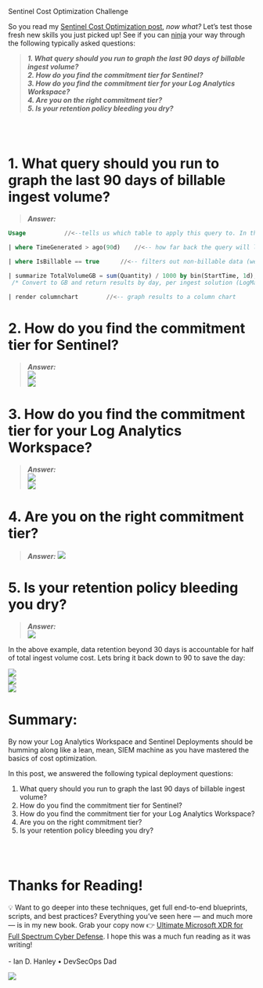 Sentinel Cost Optimization Challenge

So you read my [Sentinel Cost Optimization post](https://www.hanley.cloud/2023-04-24-Sentinel-Cost-Optimization/), _now what?_ Let’s test those fresh new skills you just picked up! See if you can [ninja](https://techcommunity.microsoft.com/t5/microsoft-sentinel-blog/become-a-microsoft-sentinel-ninja-the-complete-level-400/ba-p/1246310) your way through the following typically asked questions: 

> **_1.	What query should you run to graph the last 90 days of billable ingest volume?_**  <br/>
> **_2.	How do you find the commitment tier for Sentinel?_** <br/>
> **_3.	How do you find the commitment tier for your Log Analytics Workspace?_**<br/>
> **_4.	Are you on the right commitment tier?_**<br/>
> **_5.	Is your retention policy bleeding you dry?_**
 
<br/><br/>

# 1.  What query should you run to graph the last 90 days of billable ingest volume?
> **_Answer:_** 

```sql
Usage       	//<--tells us which table to apply this query to. In this case it’s the Usage log table.

| where TimeGenerated > ago(90d)	//<-- how far back the query will look in the Usage table.

| where IsBillable == true		//<-- filters out non-billable data (we’re only worried about data that incurs a cost).

| summarize TotalVolumeGB = sum(Quantity) / 1000 by bin(StartTime, 1d), Solution
 /* Convert to GB and return results by day, per ingest solution (LogManagement, Security, etc.)*/

| render columnchart		//<-- graph results to a column chart
``` 


# 2.	How do you find the commitment tier for Sentinel?
> **_Answer:_** <br/>
![](/assets/img/Optimization/Exercise/SentinelTier1.png)<br/>
![](/assets/img/Optimization/Exercise/SentinelTier2.png)<br/>

# 3.	How do you find the commitment tier for your Log Analytics Workspace? 
> **_Answer:_** <br/>
![](/assets/img/Optimization/Exercise/LAWTier1.png)<br/>
![](/assets/img/Optimization/Exercise/LAWTier2.png)<br/>

# 4.	Are you on the right commitment tier? 
> **_Answer:_** 
![](/assets/img/Optimization/Exercise/Right_Tier.png)


# 5.	Is your retention policy bleeding you dry?
> **_Answer:_**  
![](/assets/img/Optimization/Exercise/BadRetention.png)

In the above example, data retention beyond 30 days is accountable for half of total ingest volume cost. Lets bring it back down to 90 to save the day:

![](/assets/img/Optimization/Exercise/LAWTier1.png)<br/>
![](/assets/img/Optimization/Exercise/LAWTier2.png)<br/>
![](/assets/img/Optimization/Exercise/RetentionSetting.png)<br/>



# Summary: 
By now your Log Analytics Workspace and Sentinel Deployments should be humming along like a lean, mean, SIEM machine as you have mastered the basics of cost optimization. 

In this post, we answered the following typical deployment questions:

1.	What query should you run to graph the last 90 days of billable ingest volume? 
2.	How do you find the commitment tier for Sentinel?
3.	How do you find the commitment tier for your Log Analytics Workspace?  
4.	Are you on the right commitment tier? 
5.	Is your retention policy bleeding you dry? 

<br/>
<br/>

# Thanks for Reading!
 &#128161; Want to go deeper into these techniques, get full end-to-end blueprints, scripts, and best practices? Everything you’ve seen here — and much more — is in my new book. Grab your copy now 👉 [Ultimate Microsoft XDR for Full Spectrum Cyber Defense](https://a.co/d/0HNQ4qJ).  I hope this was a much fun reading as it was writing! <br/> <br/> - Ian D. 
Hanley • DevSecOps Dad


![](/assets/img/Ultimate%20XDR%20for%20Full%20Spectrum%20Cyber%20Defense/cover11.jpg)
<br/>

